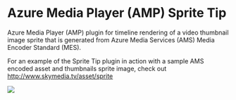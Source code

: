# Azure Media Player (AMP) Sprite Tip

Azure Media Player (AMP) plugin for timeline rendering of a video thumbnail image sprite that is generated from Azure Media Services (AMS) Media Encoder Standard (MES).

For an example of the Sprite Tip plugin in action with a sample AMS encoded asset and thumbnails sprite image, check out http://www.skymedia.tv/asset/sprite

![](https://skymedia.azureedge.net/docs/08.1-MediaThumbnailSprite.png)
